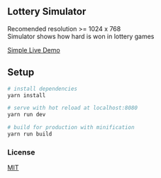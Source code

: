 ## Lottery Simulator
Recomended resolution >= 1024 x 768 <br/>
Simulator shows how hard is won in lottery games

[Simple Live Demo](https://robert01101010.github.io/lottery_simulator/builded_for_github_host)

## Setup
``` bash
# install dependencies
yarn install

# serve with hot reload at localhost:8080
yarn run dev

# build for production with minification
yarn run build
```

### License

[MIT](http://opensource.org/licenses/MIT)
